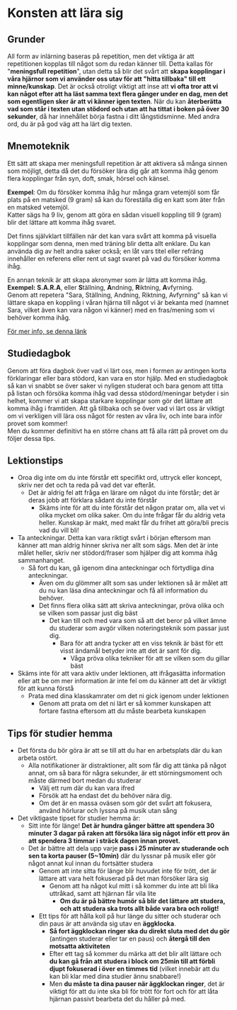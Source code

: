 # Konsten att lära sig

## Grunder

All form av inlärning baseras på repetition, men det viktiga är att repetitionen kopplas till något som du redan känner till.
Detta kallas för "**meningsfull repetition**", utan detta så blir det svårt att **skapa kopplingar i våra hjärnor som vi använder oss utav för att "hitta tillbaka" till ett minne/kunskap**.
Det är också otroligt viktigt att inse att **vi ofta tror att vi kan något efter att ha läst samma text flera gånger under en dag, men det som egentligen sker är att vi känner igen texten**.
När du kan **återberätta vad som står i texten utan stödord och utan att ha tittat i boken på över 30 sekunder**, då har innehållet börja fastna i ditt långstidsminne. Med andra ord, du är på god väg att ha lärt dig texten.

## Mnemoteknik

Ett sätt att skapa mer meningsfull repetition är att aktivera så många sinnen som möjligt, detta då det du försöker lära dig går att komma ihåg genom flera kopplingar från syn, doft, smak, hörsel och känsel.

**Exempel**: Om du försöker komma ihåg hur många gram vetemjöl som får plats på en matsked (9 gram) så kan du föreställa dig en katt som äter från en matsked vetemjöl.  
Katter sägs ha 9 liv, genom att göra en sådan visuell koppling till 9 (gram) blir det lättare att komma ihåg svaret.

Det finns självklart tillfällen när det kan vara svårt att komma på visuella kopplingar som denna, men med träning blir detta allt enklare.
Du kan använda dig av helt andra saker också; en låt vars titel eller refräng innehåller en referens eller rent ut sagt svaret på vad du försöker komma ihåg.

En annan teknik är att skapa akronymer som är lätta att komma ihåg.  
**Exempel:** **S.A.R.A**, eller **S**tällning, **A**ndning, **R**iktning, **A**vfyrning.  
Genom att repetera "Sara, Ställning, Andning, Riktning, Avfyrning" så kan vi lättare skapa en koppling i våran hjärna till något vi är bekanta med (namnet Sara, vilket även kan vara någon vi känner) med en fras/mening som vi behöver komma ihåg.

[För mer info, se denna länk](https://sv.wikipedia.org/wiki/Mnemoteknik)

## Studiedagbok

Genom att föra dagbok över vad vi lärt oss, men i formen av antingen korta förklaringar eller bara stödord, kan vara en stor hjälp.
Med en studiedagbok så kan vi snabbt se över saker vi nyligen studerat och bara genom att titta på listan och försöka komma ihåg vad dessa stödord/meningar betyder i sin helhet, kommer vi att skapa starkare kopplingar som gör det lättare att komma ihåg i framtiden.
Att gå tillbaka och se över vad vi lärt oss är viktigt om vi verkligen vill lära oss något för resten av våra liv, och inte bara inför provet som kommer!  
Men du kommer definitivt ha en större chans att få alla rätt på provet om du följer dessa tips.

## Lektionstips

* Oroa dig inte om du inte förstår ett specifikt ord, uttryck eller koncept, skriv ner det och ta reda på vad det var efteråt.
  * Det är aldrig fel att fråga en lärare om något du inte förstår; det är deras jobb att förklara sådant du inte förstår
    * Skäms inte för att du inte förstår det någon pratar om, alla vet vi olika mycket om olika saker. Om du inte frågar får du aldrig veta heller. Kunskap är makt, med makt får du frihet att göra/bli precis vad du vill bli!
* Ta anteckningar. Detta kan vara riktigt svårt i början eftersom man känner att man aldrig hinner skriva ner allt som sägs. Men det är inte målet heller, skriv ner stödord/fraser som hjälper dig att komma ihåg sammanhanget.
  * Så fort du kan, gå igenom dina anteckningar och förtydliga dina anteckningar.
    * Även om du glömmer allt som sas under lektionen så är målet att du nu kan läsa dina anteckningar och få all information du behöver.
    * Det finns flera olika sätt att skriva anteckningar, pröva olika och se vilken som passar just dig bäst
      * Det kan till och med vara som så att det beror på vilket ämne du studerar som avgör vilken noteringsteknik som passar just dig.
        * Bara för att andra tycker att en viss teknik är bäst för ett visst ändamål betyder inte att det är sant för dig.
          * Våga pröva olika tekniker för att se vilken som du gillar bäst
* Skäms inte för att vara aktiv under lektionen, att ifrågasätta information eller att be om mer information är inte fel om du känner att det är viktigt för att kunna förstå
  * Prata med dina klasskamrater om det ni gick igenom under lektionen
    * Genom att prata om det ni lärt er så kommer kunskapen att fortare fastna eftersom att du måste bearbeta kunskapen

## Tips för studier hemma

* Det första du bör göra är att se till att du har en arbetsplats där du kan arbeta ostört.
  * Alla notifikationer är distraktioner, allt som får dig att tänka på något annat, om så bara för några sekunder, är ett störningsmoment och måste därmed bort medan du studerar
    * Välj ett rum där du kan vara ifred
    * Försök att ha endast det du behöver nära dig.
    * Om det är en massa oväsen som gör det svårt att fokusera, använd hörlurar och lyssna på musik utan sång
* Det viktigaste tipset för studier hemma är:
  * Sitt inte för länge! **Det är hundra gånger bättre att spendera 30 minuter 3 dagar på raken att försöka lära sig något inför ett prov än att spendera 3 timmar i sträck dagen innan provet.**
  * Det är bättre att dela upp varje **pass i 25 minuter av studerande och sen ta korta pauser (5~10min)** där du lyssnar på musik eller gör något annat kul innan du fortsätter studera
    * Genom att inte sitta för länge blir huvudet inte för trött, det är lättare att vara helt fokuserad på det man försöker lära sig
      * Genom att ha något kul mitt i så kommer du inte att bli lika uttråkad, samt att hjärnan får vila lite
        * **Om du är på bättre humör så blir det lättare att studera, och att studera ska trots allt både vara bra och roligt!**
    * Ett tips för att hålla koll på hur länge du sitter och studerar och din paus är att använda sig utav en **äggklocka**.
      * **Så fort äggklockan ringer ska du direkt sluta med det du gör** (antingen studerar eller tar en paus) och **återgå till den motsatta aktiviteten**
      * Efter ett tag så kommer du märka att det blir allt lättare och **du kan gå från att studera i block om 25min till att förbli djupt fokuserad i över en timmes tid** (vilket innebär att du kan bli klar med dina studier ännu snabbare!)
      * Men **du måste ta dina pauser när äggklockan ringer**, det är viktigt för att du inte ska bli för trött för fort och för att låta hjärnan passivt bearbeta det du håller på med.
